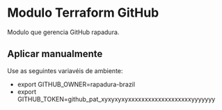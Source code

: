 # Modulo Terraform GitHub

Modulo que gerencia GitHub rapadura. 

## Aplicar manualmente

Use as seguintes variavéis de ambiente: 

- export GITHUB_OWNER=rapadura-brazil
- export GITHUB_TOKEN=github_pat_xyxyxyxyxxxxxxxxxxxxxxxxxxxyyyyyyy

